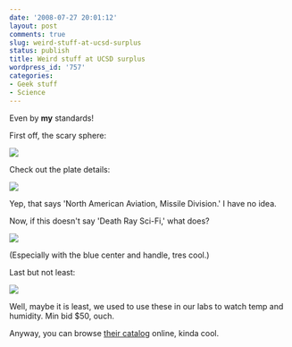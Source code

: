 ```yaml
---
date: '2008-07-27 20:01:12'
layout: post
comments: true
slug: weird-stuff-at-ucsd-surplus
status: publish
title: Weird stuff at UCSD surplus
wordpress_id: '757'
categories:
- Geek stuff
- Science
---
```


Even by **my** standards!

First off, the scary sphere:

[![](http://fnord.phfactor.net/wp-content/uploads/2008/07/img_0129-450x600.jpg)](http://fnord.phfactor.net/wp-content/uploads/2008/07/img_0129.jpg)

Check out the plate details:

[![](http://fnord.phfactor.net/wp-content/uploads/2008/07/img_0128-450x600.jpg)](http://fnord.phfactor.net/wp-content/uploads/2008/07/img_0128.jpg)

Yep, that says 'North American Aviation, Missile Division.' I have no idea.

Now, if this doesn't say 'Death Ray Sci-Fi,' what does?

[![](http://fnord.phfactor.net/wp-content/uploads/2008/07/img_0131-450x600.jpg)](http://fnord.phfactor.net/wp-content/uploads/2008/07/img_0131.jpg)

(Especially with the blue center and handle, tres cool.)

Last but not least:

[![](http://fnord.phfactor.net/wp-content/uploads/2008/07/img_0132-450x600.jpg)](http://fnord.phfactor.net/wp-content/uploads/2008/07/img_0132.jpg)

Well, maybe it is least, we used to use these in our labs to watch temp and humidity. Min bid $50, ouch.

Anyway, you can browse [their catalog](http://surplus.ucsd.edu/) online, kinda cool.
